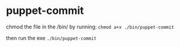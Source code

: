 # puppet-commit

chmod the file in the /bin/ by running:
`chmod a+x ./bin/puppet-commit`

then run the exe 
`./bin/puppet-commit`
